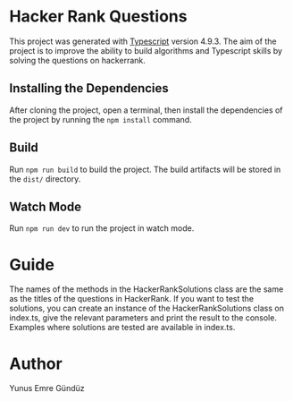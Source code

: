 # Hacker Rank Questions

This project was generated with [Typescript](https://www.typescriptlang.org/) version 4.9.3.
The aim of the project is to improve the ability to build algorithms and Typescript skills by solving the questions on hackerrank.

## Installing the Dependencies

After cloning the project, open a terminal, then install the dependencies of the project by running the `npm install` command.

## Build

Run `npm run build` to build the project. The build artifacts will be stored in the `dist/` directory.

## Watch Mode

Run `npm run dev` to run the project in watch mode.

# Guide 
The names of the methods in the HackerRankSolutions class are the same as the titles of the questions in HackerRank.
If you want to test the solutions, you can create an instance of the HackerRankSolutions class on index.ts, give the relevant parameters and print the result to the console. 
Examples where solutions are tested are available in index.ts.

# Author
Yunus Emre Gündüz
